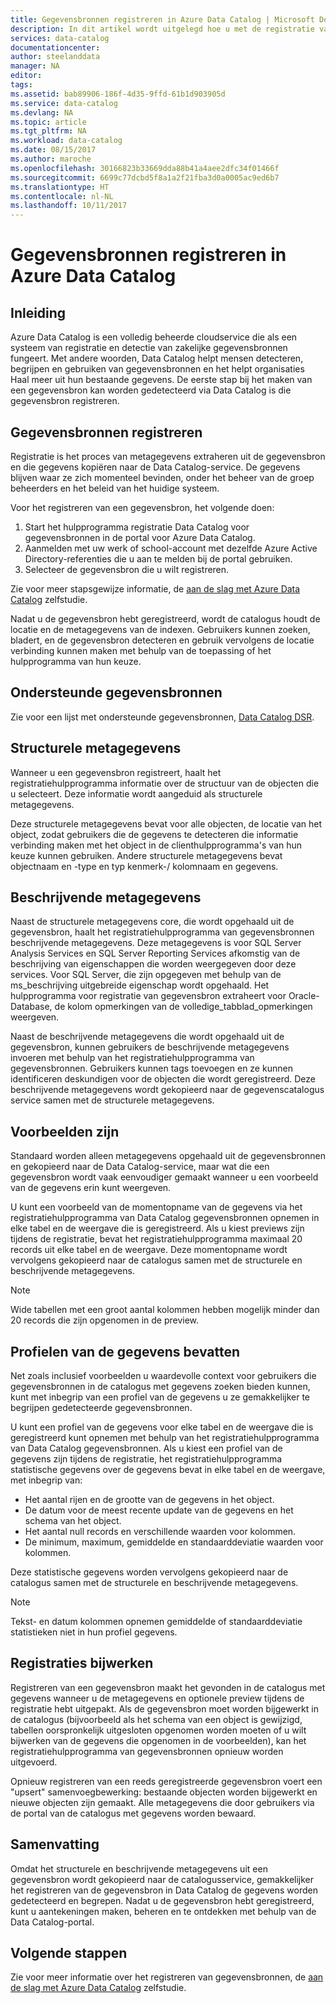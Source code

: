 ```yaml
---
title: Gegevensbronnen registreren in Azure Data Catalog | Microsoft Docs
description: In dit artikel wordt uitgelegd hoe u met de registratie van gegevensbronnen in Azure Data Catalog, met inbegrip van de metagegevensvelden tijdens de registratie hebt uitgepakt.
services: data-catalog
documentationcenter: 
author: steelanddata
manager: NA
editor: 
tags: 
ms.assetid: bab89906-186f-4d35-9ffd-61b1d903905d
ms.service: data-catalog
ms.devlang: NA
ms.topic: article
ms.tgt_pltfrm: NA
ms.workload: data-catalog
ms.date: 08/15/2017
ms.author: maroche
ms.openlocfilehash: 30166823b33669dda88b41a4aee2dfc34f01466f
ms.sourcegitcommit: 6699c77dcbd5f8a1a2f21fba3d0a0005ac9ed6b7
ms.translationtype: HT
ms.contentlocale: nl-NL
ms.lasthandoff: 10/11/2017
---
```

# <a name="register-data-sources-in-azure-data-catalog"></a>Gegevensbronnen registreren in Azure Data Catalog
## <a name="introduction"></a>Inleiding
Azure Data Catalog is een volledig beheerde cloudservice die als een systeem van registratie en detectie van zakelijke gegevensbronnen fungeert. Met andere woorden, Data Catalog helpt mensen detecteren, begrijpen en gebruiken van gegevensbronnen en het helpt organisaties Haal meer uit hun bestaande gegevens. De eerste stap bij het maken van een gegevensbron kan worden gedetecteerd via Data Catalog is die gegevensbron registreren.

## <a name="register-data-sources"></a>Gegevensbronnen registreren
Registratie is het proces van metagegevens extraheren uit de gegevensbron en die gegevens kopiëren naar de Data Catalog-service. De gegevens blijven waar ze zich momenteel bevinden, onder het beheer van de groep beheerders en het beleid van het huidige systeem.

Voor het registreren van een gegevensbron, het volgende doen:
1. Start het hulpprogramma registratie Data Catalog voor gegevensbronnen in de portal voor Azure Data Catalog. 
2. Aanmelden met uw werk of school-account met dezelfde Azure Active Directory-referenties die u aan te melden bij de portal gebruiken.
3. Selecteer de gegevensbron die u wilt registreren.

Zie voor meer stapsgewijze informatie, de [aan de slag met Azure Data Catalog](data-catalog-get-started.md) zelfstudie.

Nadat u de gegevensbron hebt geregistreerd, wordt de catalogus houdt de locatie en de metagegevens van de indexen. Gebruikers kunnen zoeken, bladert, en de gegevensbron detecteren en gebruik vervolgens de locatie verbinding kunnen maken met behulp van de toepassing of het hulpprogramma van hun keuze.

## <a name="supported-data-sources"></a>Ondersteunde gegevensbronnen
Zie voor een lijst met ondersteunde gegevensbronnen, [Data Catalog DSR](data-catalog-dsr.md).

## <a name="structural-metadata"></a>Structurele metagegevens
Wanneer u een gegevensbron registreert, haalt het registratiehulpprogramma informatie over de structuur van de objecten die u selecteert. Deze informatie wordt aangeduid als structurele metagegevens.

Deze structurele metagegevens bevat voor alle objecten, de locatie van het object, zodat gebruikers die de gegevens te detecteren die informatie verbinding maken met het object in de clienthulpprogramma's van hun keuze kunnen gebruiken. Andere structurele metagegevens bevat objectnaam en -type en typ kenmerk-/ kolomnaam en gegevens.

## <a name="descriptive-metadata"></a>Beschrijvende metagegevens
Naast de structurele metagegevens core, die wordt opgehaald uit de gegevensbron, haalt het registratiehulpprogramma van gegevensbronnen beschrijvende metagegevens. Deze metagegevens is voor SQL Server Analysis Services en SQL Server Reporting Services afkomstig van de beschrijving van eigenschappen die worden weergegeven door deze services. Voor SQL Server, die zijn opgegeven met behulp van de ms\_beschrijving uitgebreide eigenschap wordt opgehaald. Het hulpprogramma voor registratie van gegevensbron extraheert voor Oracle-Database, de kolom opmerkingen van de volledige\_tabblad\_opmerkingen weergeven.

Naast de beschrijvende metagegevens die wordt opgehaald uit de gegevensbron, kunnen gebruikers de beschrijvende metagegevens invoeren met behulp van het registratiehulpprogramma van gegevensbronnen. Gebruikers kunnen tags toevoegen en ze kunnen identificeren deskundigen voor de objecten die wordt geregistreerd. Deze beschrijvende metagegevens wordt gekopieerd naar de gegevenscatalogus service samen met de structurele metagegevens.

## <a name="include-previews"></a>Voorbeelden zijn
Standaard worden alleen metagegevens opgehaald uit de gegevensbronnen en gekopieerd naar de Data Catalog-service, maar wat die een gegevensbron wordt vaak eenvoudiger gemaakt wanneer u een voorbeeld van de gegevens erin kunt weergeven.

U kunt een voorbeeld van de momentopname van de gegevens via het registratiehulpprogramma van Data Catalog gegevensbronnen opnemen in elke tabel en de weergave die is geregistreerd. Als u kiest previews zijn tijdens de registratie, bevat het registratiehulpprogramma maximaal 20 records uit elke tabel en de weergave. Deze momentopname wordt vervolgens gekopieerd naar de catalogus samen met de structurele en beschrijvende metagegevens.

> [!NOTE]
> Wide tabellen met een groot aantal kolommen hebben mogelijk minder dan 20 records die zijn opgenomen in de preview.
>
>

## <a name="include-data-profiles"></a>Profielen van de gegevens bevatten
Net zoals inclusief voorbeelden u waardevolle context voor gebruikers die gegevensbronnen in de catalogus met gegevens zoeken bieden kunnen, kunt met inbegrip van een profiel van de gegevens u ze gemakkelijker te begrijpen gedetecteerde gegevensbronnen.

U kunt een profiel van de gegevens voor elke tabel en de weergave die is geregistreerd kunt opnemen met behulp van het registratiehulpprogramma van Data Catalog gegevensbronnen. Als u kiest een profiel van de gegevens zijn tijdens de registratie, het registratiehulpprogramma statistische gegevens over de gegevens bevat in elke tabel en de weergave, met inbegrip van:

* Het aantal rijen en de grootte van de gegevens in het object.
* De datum voor de meest recente update van de gegevens en het schema van het object.
* Het aantal null records en verschillende waarden voor kolommen.
* De minimum, maximum, gemiddelde en standaarddeviatie waarden voor kolommen.

Deze statistische gegevens worden vervolgens gekopieerd naar de catalogus samen met de structurele en beschrijvende metagegevens.

> [!NOTE]
> Tekst- en datum kolommen opnemen gemiddelde of standaarddeviatie statistieken niet in hun profiel gegevens.
>
>

## <a name="update-registrations"></a>Registraties bijwerken
Registreren van een gegevensbron maakt het gevonden in de catalogus met gegevens wanneer u de metagegevens en optionele preview tijdens de registratie hebt uitgepakt. Als de gegevensbron moet worden bijgewerkt in de catalogus (bijvoorbeeld als het schema van een object is gewijzigd, tabellen oorspronkelijk uitgesloten opgenomen worden moeten of u wilt bijwerken van de gegevens die opgenomen in de voorbeelden), kan het registratiehulpprogramma van gegevensbronnen opnieuw worden uitgevoerd.

Opnieuw registreren van een reeds geregistreerde gegevensbron voert een "upsert" samenvoegbewerking: bestaande objecten worden bijgewerkt en nieuwe objecten zijn gemaakt. Alle metagegevens die door gebruikers via de portal van de catalogus met gegevens worden bewaard.

## <a name="summary"></a>Samenvatting
Omdat het structurele en beschrijvende metagegevens uit een gegevensbron wordt gekopieerd naar de catalogusservice, gemakkelijker het registreren van de gegevensbron in Data Catalog de gegevens worden gedetecteerd en begrepen. Nadat u de gegevensbron hebt geregistreerd, kunt u aantekeningen maken, beheren en te ontdekken met behulp van de Data Catalog-portal.

## <a name="next-steps"></a>Volgende stappen
Zie voor meer informatie over het registreren van gegevensbronnen, de [aan de slag met Azure Data Catalog](data-catalog-get-started.md) zelfstudie.
